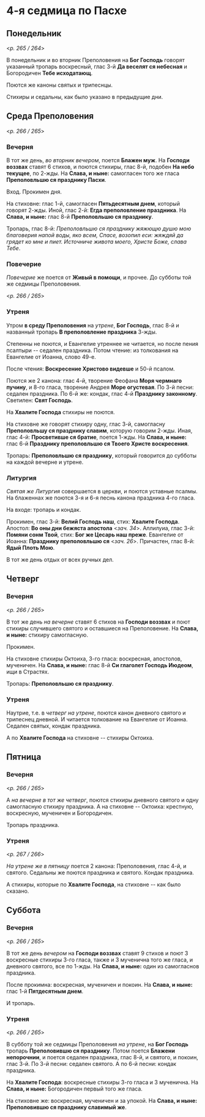 # 4-я седмица по Пасхе

## Понедельник

<*p. 265 / 264*>

В понедельник и во вторник Преполовения на **Бог Господь** говорят указанный тропарь воскресный, 
глас 3-й **Да веселят ся небесная** и Богородичен **Тебе исходатающ**. 

Поются же каноны святых и трипеснцы. 

Стихиры и седальны, как было указано в предыдущие дни. 

## Среда Преполовения

<*p. 266 / 265*>

### Вечерня

В тот же день, *во вторник вечером*, поется **Блажен муж**. На **Господи воззвах** ставят 6 стихов, 
и поются стихиры, глас 8-й, подобен **На небо текущее**, по 2-жды. 
На **Слава, и ныне:** самогласен того же гласа **Преполовльшю ся празднику Пасхи**. 

Вход. Прокимен дня. 

На стиховне: глас 1-й, самогласен **Пятьдесятным днем**, который говорят 2-жды. Иной, глас 2-й: 
**Егда преполовление праздника**. На **Слава, и ныне:** глас 8-й **Преполовльшю ся празднику**. 

Тропарь, глас 8-й: *Преполовльшю ся празднику жяжющю душю мою благоверия напой воды, яко всем, Спасе, 
возопил еси: жяждяй да грядет ко мне и пиет. Источниче живота моего, Христе Боже, слава Тебе*. 

### Повечерие

*Повечерие* же поется от **Живый в помощи**, и прочее. До субботы той же седмицы Преполовения. 

<*p. 266 / 265*>

### Утреня

Утром **в среду Преполовения** на *утрене*, **Бог Господь**, глас 8-й и названный тропарь 
**В преполовление праздника** 3-жды. 

Степенны не поются, и Евангелие утреннее не читается, но после пения псалтыри -- седален праздника. 
Потом чтение: из толкования на Евангелие от Иоанна, слово 49-е. 

После чтения: **Воскресение Христово видевше** и 50-й псалом. 

Поются же 2 канона: глас 4-й, творение Феофана **Моря чермнаго пучину**, и 8-го гласа, творение Андрея 
**Море огустевая**. 
По 3-й песни: седален праздника. 
По 6-й же: кондак, глас 4-й **Празднику законному**. 
Светилен: **Свят Господь**. 

На **Хвалите Господа** стихиры не поются. 

На стиховне же говорят стихиру одну, глас 3-й, самогласну **Преполовльшу ся празднику славим**, 
которую говорим 2-жды. Иная, глас 4-й: **Просветивше ся братие**, поется 1-жды. 
На **Слава, и ныне:** глас 6-й **Празднику преполовльшю ся Твоего Христе воскресения**. 

Тропарь: **Преполовльшю ся празднику**, который говорится до субботы на каждой вечерне и утрене. 

### Литургия

*Святая же Литургия* совершается в церкви, и поются уставные псалмы. На блаженнах же поются 3-я и 6-я 
песнь канона праздника 4-го гласа. 

На входе: тропарь и кондак. 

Прокимен, глас 3-й: **Велий Господь наш**, стих: **Хвалите Господа**. 
Апостол: **Во оны дни бежяста апостола** <*зач. 34*>. 
Аллилуиа, глас 3-й: **Помяни сонм Твой**, стих: **Бог же Цесарь наш преже**. 
Евангелие от Иоанна: **Празднику преполовльшю ся** <*зач. 26*>. 
Причастен, глас 8-й: **Ядый Плоть Мою**. 

В тот же день отдых от всех ручных дел. 

## Четверг

### Вечерня

<*p. 266 / 265*>

В тот же день *на вечерне* ставят 6 стихов на **Господи воззвах** и поют стихиры случившего святого и 
оставшиеся на Преполовение. На **Слава, и ныне:** стихиру самогласную. 

Прокимен. 

На стиховне стихиры Октоиха, 3-го гласа: воскресная, апостолов, мученичен. 
На **Слава, и ныне:** глас 8-й **Си глаголет Господь Июдеом**, ищи в Страстях. 

Тропарь: **Преполовльшю ся празднику**. 

### Утреня

Наутрие, т.е. в *четверг на утрене*, поются канон дневного святого и трипеснец дневной. 
И читается толкование на Евангелие от Иоанна. 
Седален святых, кондак праздника. 

А по **Хвалите Господа** на стиховне -- стихиры Октоиха. 

## Пятница

### Вечерня

<*p. 266 / 265*>

А *на вечерне в тот же четверг*, поются стихиры дневного святого и одну самогласную стихиру праздника. 
А на стиховне -- Октоиха: крестную, воскресную, мученичен и Богородичен. 

Тропарь праздника. 

### Утреня

<*p. 267 / 266*>

*На утрене же в пятницу* поется 2 канона: Преполовения, глас 4-й, и святого. 
Седальны же поются праздника и святого. 
Кондак праздника. 

А стихиры, которые по **Хвалите Господа**, на стиховне -- как было сказано. 

## Суббота

### Вечерня

<*p. 266 / 265*>

В тот же день *вечером* на **Господи воззвах** ставят 9 стихов и поют 3 воскресные стихиры 3-го гласа, 
также и 3 мученична того же гласа, и дневного святого, все по 1-жды. 
На **Слава, и ныне:** один из самогласнов праздника. 

После прокимна: воскресная, мученичен и покоин. На **Слава, и ныне:** глас 1-й **Пятдесятным днем**. 

И тропарь. 

### Утреня

<*p. 266 / 265*>

В субботу той же седмицы Преполовения *на утрене*, на **Бог Господь** тропарь **Преполовившю ся празднику**. 
Потом поется **Блажени непорочнии**, и поется седален праздника, глас 8-й, и святого, и покоин, глас 3-й. 
По 3-й песни: седален святого.
А по 6-й песни: кондак праздника. 

На **Хвалите Господа**: воскресные стихиры 3-го гласа и 3 мученична. На **Слава, и ныне:** Богородичен 
первый того же гласа. 

На стиховне же: воскресная, мученичен и за упокой. На **Слава, и ныне: Преполовившю ся празднику славимый же**. 
